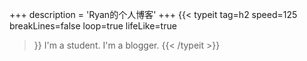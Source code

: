 +++
description = 'Ryan的个人博客'
+++
{{< typeit 
  tag=h2
  speed=125
  breakLines=false
  loop=true
  lifeLike=true
>}}
I'm a student.
I'm a blogger.
{{< /typeit >}}